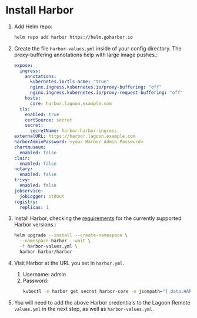 # Install Harbor

1. Add Helm repo:
    ```bash
    helm repo add harbor https://helm.goharbor.io
    ```
1. Create the file `harbor-values.yml` inside of your config directory. The proxy-buffering annotations help with large image pushes.:

    ```yaml title="harbor-values.yml"
    expose:
      ingress:
        annotations:
          kubernetes.io/tls-acme: "true"
          nginx.ingress.kubernetes.io/proxy-buffering: "off"
          nginx.ingress.kubernetes.io/proxy-request-buffering: "off"
        hosts:
          core: harbor.lagoon.example.com
      tls:
        enabled: true
        certSource: secret
        secret:
          secretName: harbor-harbor-ingress
    externalURL: https://harbor.lagoon.example.com
    harborAdminPassword: <your Harbor Admin Password>
    chartmuseum:
      enabled: false
    clair:
      enabled: false
    notary:
      enabled: false
    trivy:
      enabled: false
    jobservice:
      jobLogger: stdout
    registry:
      replicas: 1

    ```

1. Install Harbor, checking the [requirements](./requirements.md#harbor) for the currently supported Harbor versions.:
    ```bash
    helm upgrade --install --create-namespace \
      --namespace harbor --wait \
      -f harbor-values.yml \
      harbor harbor/harbor
    ```
1. Visit Harbor at the URL you set in `harbor.yml`.
    1. Username: admin
    1. Password:
        ```bash
        kubectl -n harbor get secret harbor-core -o jsonpath="{.data.HARBOR_ADMIN_PASSWORD}" | base64 --decode
        ```
1. You will need to add the above Harbor credentials to the Lagoon Remote `values.yml` in the next step, as well as `harbor-values.yml`.
